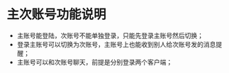 # 主次账号功能说明

* 主账号能登陆，次账号不能单独登录，只能先登录主账号然后切换；
* 登录主账号可以切换为次账号，主账号上也能收到别人给次账号发的消息提醒；
* 主账号可以和次账号聊天，前提是分别登录两个客户端；